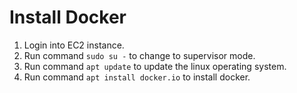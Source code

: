 # Install Docker

1. Login into EC2 instance.
1. Run command `sudo su -` to change to supervisor mode.
1. Run command `apt update` to update the linux operating system.
1. Run command `apt install docker.io` to install docker.
